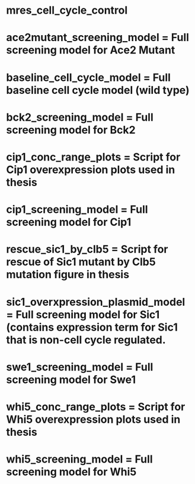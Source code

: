 # mres_cell_cycle_control
# ace2mutant_screening_model = Full screening model for Ace2 Mutant
# baseline_cell_cycle_model = Full baseline cell cycle model (wild type)
# bck2_screening_model = Full screening model for Bck2
# cip1_conc_range_plots = Script for Cip1 overexpression plots used in thesis
# cip1_screening_model = Full screening model for Cip1
# rescue_sic1_by_clb5 = Script for rescue of Sic1 mutant by Clb5 mutation figure in thesis
# sic1_overxpression_plasmid_model = Full screening model for Sic1 (contains expression term for Sic1 that is non-cell cycle regulated.
# swe1_screening_model = Full screening model for Swe1
# whi5_conc_range_plots = Script for Whi5 overexpression plots used in thesis
# whi5_screening_model = Full screening model for Whi5

